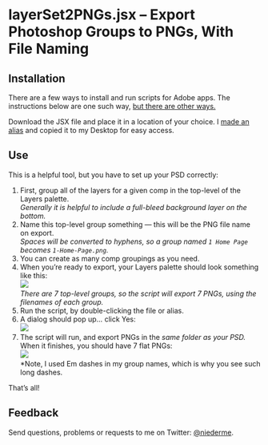# layerSet2PNGs.jsx – Export Photoshop Groups to PNGs, With File Naming

## Installation

There are a few ways to install and run scripts for Adobe apps. The instructions below are one such way, [but there are other ways.](http://speedscraps.blogspot.com/2010/04/installing-scripts-photoshop.html)

Download the JSX file and place it in a location of your choice. I [made an alias](http://www.dummies.com/how-to/content/basics-of-aliases-in-os-x-mavericks.html) and copied it to my Desktop for easy access.

## Use

This is a helpful tool, but you have to set up your PSD correctly:

1. First, group all of the layers for a given comp in the top-level of the Layers palette.  
*Generally it is helpful to include a full-bleed background layer on the bottom.*
2. Name this top-level group something — this will be the PNG file name on export.  
*Spaces will be converted to hyphens, so a group named `1 Home Page` becomes `1-Home-Page.png`.*
3. You can create as many comp groupings as you need.
4. When you’re ready to export, your Layers palette should look something like this:  
![](http://f.cl.ly/items/1q1a442X3b1c2W2N291S/Screen%20Shot%202014-12-11%20at%2011.30.03%20AM.png)  
*There are 7 top-level groups, so the script will export 7 PNGs, using the filenames of each group.*
8. Run the script, by double-clicking the file or alias.
9. A dialog should pop up… click Yes:  
![](http://f.cl.ly/items/2Z0b013F0x0E243z2D03/Screen%20Shot%202014-12-11%20at%2011.58.30%20AM.png)
10. The script will run, and export PNGs in the *same folder as your PSD.* When it finishes, you should have 7 flat PNGs:  
![](http://f.cl.ly/items/1a20133b1O2E0Y1w131k/Screen%20Shot%202014-12-11%20at%2012.13.07%20PM.png)  
*Note, I used Em dashes in my group names, which is why you see such long dashes.

That’s all!

## Feedback

Send questions, problems or requests to me on Twitter: [@niederme](https://twitter.com/niederme/).